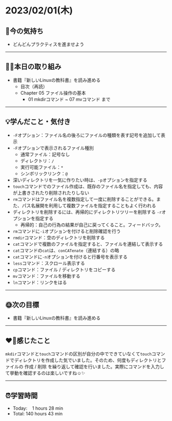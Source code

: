 # 2023/02/01(木)
## 🕺今の気持ち
- どんどんプラクティスを進ませよう

---


## ✍🏻本日の取り組み
- 書籍『新しいLinuxの教科書』を読み進める
  -  目次（再読）
  -  Chapter 05 ファイル操作の基本
     -  01 mkdirコマンド ~ 07 mvコマンド まで
 
---


## 💡学んだこと・気付き
- `-F`オプション：ファイル名の後ろにファイルの種類を表す記号を追加して表示
- `-F`オプションで表示されるファイル種別
  - 通常ファイル：記号なし
  - ディレクトリ：`/`
  - 実行可能ファイル：`*`
  - シンボリックリンク：`@`
- 深いディレクトリを一気に作りたい時は、`-p`オプションを指定する
- `touch`コマンドでのファイル作成は、既存のファイル名を指定しても、内容が上書きされたり削除されたりしない
- `rm`コマンドはファイル名を複数指定して一度に削除することができる。また、パス名展開を利用して複数ファイルを指定することもよく行われる
- ディレクトリを削除するには、再帰的にディレクトリツリーを削除する `-r`オプションを指定する
  - 再帰的：自己の行為の結果が自己に戻ってくること。フィードバック。
- `rm`コマンドに`-i`オプションを付けると削除確認を行う
- `rmdir`コマンド：空のディレクトリを削除する
- `cat`コマンドで複数のファイルを指定すると、ファイルを連結して表示する
- `cat`コマンドの`cat`は、`conCATenate`（連結する）の略
- `cat`コマンドに`-n`オプションを付けると行番号を表示する
- `less`コマンド：スクロール表示する
- `cp`コマンド：ファイル / ディレクトリをコピーする
- `mv`コマンド：ファイルを移動する
- `ln`コマンド：リンクをはる

---


## 🌞次の目標
-  書籍『新しいLinuxの教科書』を読み進める

---


## ❤️‍🔥感じたこと
`mkdir`コマンドと`touch`コマンドの区別が自分の中でできていなくて`touch`コマンドでディレクトリを作成した気でいました。そのため、何度もディレクトリとファイルの 作成 / 削除 を繰り返して確認を行いました。実際にコマンドを入力して挙動を確認するのは楽しいですね☺️✨

---


## ⏰学習時間
- Today:&nbsp;&nbsp;&nbsp; 1 hours 28 min
- Total: 140 hours 43 min
